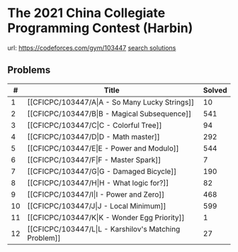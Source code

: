# The 2021 China Collegiate Programming Contest (Harbin)

url: https://codeforces.com/gym/103447
[search solutions](https://www.google.com/search?q=Solution+OR+題解+The+2021+China+Collegiate+Programming+Contest+(Harbin))

## Problems

| # | Title | Solved |
| --- | --- | --- |
|1|[[CFICPC/103447/A\|A - So Many Lucky Strings]]|10|
|2|[[CFICPC/103447/B\|B - Magical Subsequence]]|541|
|3|[[CFICPC/103447/C\|C - Colorful Tree]]|94|
|4|[[CFICPC/103447/D\|D - Math master]]|292|
|5|[[CFICPC/103447/E\|E - Power and Modulo]]|544|
|6|[[CFICPC/103447/F\|F - Master Spark]]|7|
|7|[[CFICPC/103447/G\|G - Damaged Bicycle]]|190|
|8|[[CFICPC/103447/H\|H - What logic for?]]|82|
|9|[[CFICPC/103447/I\|I - Power and Zero]]|468|
|10|[[CFICPC/103447/J\|J - Local Minimum]]|599|
|11|[[CFICPC/103447/K\|K - Wonder Egg Priority]]|1|
|12|[[CFICPC/103447/L\|L - Karshilov's Matching Problem]]|27|
